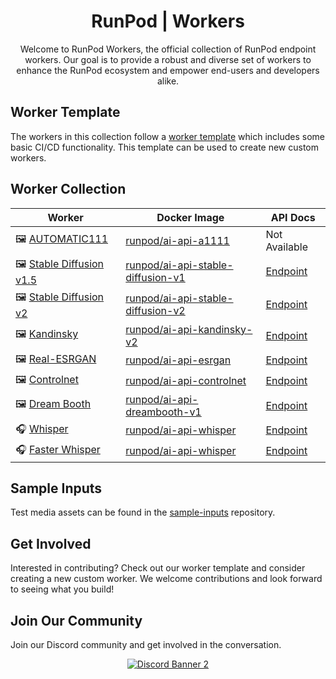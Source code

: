 <div align="center">
<h1>RunPod | Workers</h1>

Welcome to RunPod Workers, the official collection of RunPod endpoint workers. Our goal is to provide a robust and diverse set of workers to enhance the RunPod ecosystem and empower end-users and developers alike.
</div>

## Worker Template

The workers in this collection follow a [worker template](https://github.com/runpod-workers/worker-template) which includes some basic CI/CD functionality. This template can be used to create new custom workers.

## Worker Collection

| Worker                                                                                   | Docker Image                                                                                    | API Docs                                                         |
|------------------------------------------------------------------------------------------|-------------------------------------------------------------------------------------------------|------------------------------------------------------------------|
| 🖼️ [AUTOMATIC111](https://github.com/runpod-workers/worker-a1111)                        | [runpod/ai-api-a1111](https://hub.docker.com/r/runpod/ai-api-a1111)                             | Not Available                                                    |
| 🖼️ [Stable Diffusion v1.5](https://github.com/runpod-workers/worker-stable_diffusion_v1) | [runpod/ai-api-stable-diffusion-v1](https://hub.docker.com/r/runpod/ai-api-stable-diffusion-v1) | [Endpoint](https://docs.runpod.io/reference/stable-diffusion-v1) |
| 🖼️ [Stable Diffusion v2](https://github.com/runpod-workers/worker-stable_diffusion_v2)   | [runpod/ai-api-stable-diffusion-v2](https://hub.docker.com/r/runpod/ai-api-stable-diffusion-v2) | [Endpoint](https://docs.runpod.io/reference/stable-diffusion-v2) |
| 🖼️ [Kandinsky](https://github.com/runpod-workers/worker-kandinsky)                       | [runpod/ai-api-kandinsky-v2](https://hub.docker.com/r/runpod/ai-api-kandinsky-v2)               | [Endpoint](https://docs.runpod.io/reference/kandinsky-21)        |
| 🖼️ [Real-ESRGAN](https://github.com/runpod-workers/worker-esrgan)                        | [runpod/ai-api-esrgan](https://hub.docker.com/r/runpod/ai-api-esrgan)                           | [Endpoint](https://docs.runpod.io/reference/real-esrgan)         |
| 🖼️ [Controlnet](https://github.com/runpod-workers/worker-controlnet)                     | [runpod/ai-api-controlnet](https://hub.docker.com/r/runpod/ai-api-controlnet)                   | [Endpoint](https://docs.runpod.io/reference/controlnet-canny)    |
| 🖼️ [Dream Booth](https://github.com/runpod-workers/worker-dreambooth)                    | [runpod/ai-api-dreambooth-v1](https://hub.docker.com/r/runpod/ai-api-dreambooth-v1)             | [Endpoint](https://docs.runpod.io/reference/dreambooth-sd-v15)   |
| 🎧 [Whisper](https://github.com/runpod-workers/worker-whisper)                           | [runpod/ai-api-whisper](https://hub.docker.com/r/runpod/ai-api-whisper)                         | [Endpoint](https://docs.runpod.io/reference/whisper)             |
| 🎧 [Faster Whisper](https://github.com/runpod-workers/worker-faster_whisper)             | [runpod/ai-api-whisper](https://hub.docker.com/r/runpod/ai-api-faster-whisper)                  | [Endpoint](https://docs.runpod.io/reference/faster-whisper)      |


## Sample Inputs

Test media assets can be found in the [sample-inputs](https://github.com/runpod-workers/sample-inputs) repository.

## Get Involved

Interested in contributing? Check out our worker template and consider creating a new custom worker. We welcome contributions and look forward to seeing what you build!

## Join Our Community

Join our Discord community and get involved in the conversation.

<div align="center">

<a target="_blank" href="https://discord.gg/pJ3P2DbUUq">![Discord Banner 2](https://discordapp.com/api/guilds/912829806415085598/widget.png?style=banner2)</a>

</div>
